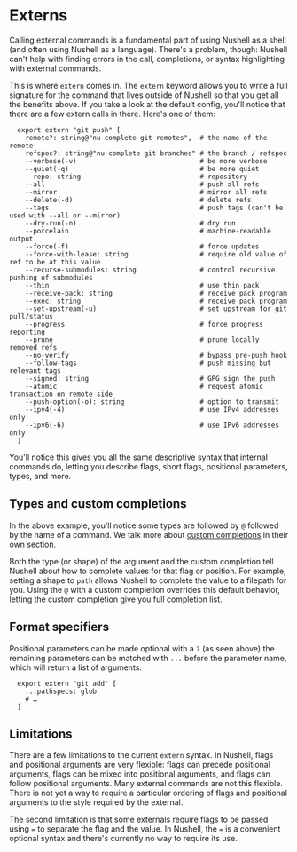 # Externs

Calling external commands is a fundamental part of using Nushell as a shell (and often using Nushell as a language). There's a problem, though: Nushell can't help with finding errors in the call, completions, or syntax highlighting with external commands.

This is where `extern` comes in. The `extern` keyword allows you to write a full signature for the command that lives outside of Nushell so that you get all the benefits above. If you take a look at the default config, you'll notice that there are a few extern calls in there. Here's one of them:

```
  export extern "git push" [
    remote?: string@"nu-complete git remotes",  # the name of the remote
    refspec?: string@"nu-complete git branches" # the branch / refspec
    --verbose(-v)                               # be more verbose
    --quiet(-q)                                 # be more quiet
    --repo: string                              # repository
    --all                                       # push all refs
    --mirror                                    # mirror all refs
    --delete(-d)                                # delete refs
    --tags                                      # push tags (can't be used with --all or --mirror)
    --dry-run(-n)                               # dry run
    --porcelain                                 # machine-readable output
    --force(-f)                                 # force updates
    --force-with-lease: string                  # require old value of ref to be at this value
    --recurse-submodules: string                # control recursive pushing of submodules
    --thin                                      # use thin pack
    --receive-pack: string                      # receive pack program
    --exec: string                              # receive pack program
    --set-upstream(-u)                          # set upstream for git pull/status
    --progress                                  # force progress reporting
    --prune                                     # prune locally removed refs
    --no-verify                                 # bypass pre-push hook
    --follow-tags                               # push missing but relevant tags
    --signed: string                            # GPG sign the push
    --atomic                                    # request atomic transaction on remote side
    --push-option(-o): string                   # option to transmit
    --ipv4(-4)                                  # use IPv4 addresses only
    --ipv6(-6)                                  # use IPv6 addresses only
  ]
```

You'll notice this gives you all the same descriptive syntax that internal commands do, letting you describe flags, short flags, positional parameters, types, and more.

## Types and custom completions

In the above example, you'll notice some types are followed by `@` followed by the name of a command. We talk more about [custom completions](custom_completions.md) in their own section.

Both the type (or shape) of the argument and the custom completion tell Nushell about how to complete values for that flag or position. For example, setting a shape to `path` allows Nushell to complete the value to a filepath for you. Using the `@` with a custom completion overrides this default behavior, letting the custom completion give you full completion list.

## Format specifiers

Positional parameters can be made optional with a `?` (as seen above) the remaining parameters can be matched with `...` before the parameter name, which will return a list of arguments.

```
  export extern "git add" [
    ...pathspecs: glob
    # …
  ]
```

## Limitations

There are a few limitations to the current `extern` syntax. In Nushell, flags and positional arguments are very flexible: flags can precede positional arguments, flags can be mixed into positional arguments, and flags can follow positional arguments. Many external commands are not this flexible. There is not yet a way to require a particular ordering of flags and positional arguments to the style required by the external.

The second limitation is that some externals require flags to be passed using `=` to separate the flag and the value. In Nushell, the `=` is a convenient optional syntax and there's currently no way to require its use.
